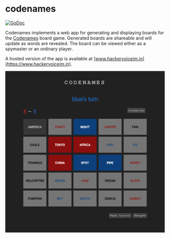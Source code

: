 # codenames

[![GoDoc](https://godoc.org/github.com/gardnert/codenames?status.svg)](https://godoc.org/github.com/gardnert/codenames)

Codenames implements a web app for generating and displaying boards for the <a href="https://en.wikipedia.org/wiki/Codenames_(board_game)">Codenames</a> board game. Generated boards are shareable and will update as words are revealed. The board can be viewed either as a spymaster or an ordinary player.

A hosted version of the app is available at [www.hackervoiceim.in](https://www.hackervoiceim.in).

![Spymaster view of board](https://raw.githubusercontent.com/gardnert/codenames/master/screenshot1.png)
